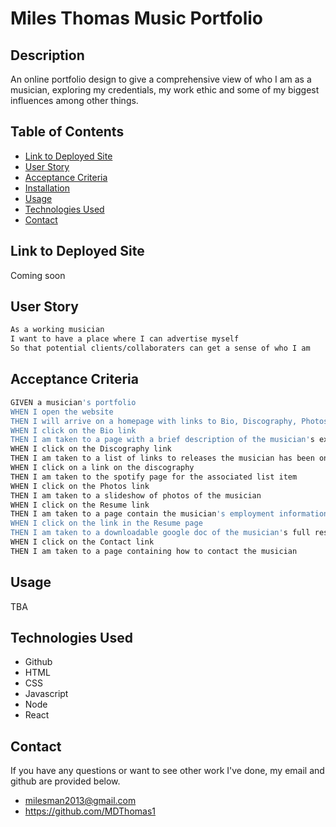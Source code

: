 # Miles Thomas Music Portfolio
## Description
An online portfolio design to give a comprehensive view of who I am as a musician, exploring my credentials, my work ethic and some of my biggest influences among other things.

## Table of Contents 
* [Link to Deployed Site](#Link-to-Deployed-Site)
* [User Story](#User-Story)
* [Acceptance Criteria](#Acceptance-Criteria)
* [Installation](#Installation)
* [Usage](#Usage)
* [Technologies Used](#Technologies-Used)
* [Contact](#Contact)

## Link to Deployed Site
Coming soon


## User Story
```bash
As a working musician
I want to have a place where I can advertise myself
So that potential clients/collaboraters can get a sense of who I am

```

## Acceptance Criteria
```bash 
GIVEN a musician's portfolio
WHEN I open the website
THEN I will arrive on a homepage with links to Bio, Discography, Photos, Resume and Contact pages
WHEN I click on the Bio link
THEN I am taken to a page with a brief description of the musician's experience
WHEN I click on the Discography link
THEN I am taken to a list of links to releases the musician has been on
WHEN I click on a link on the discography
THEN I am taken to the spotify page for the associated list item
WHEN I click on the Photos link
THEN I am taken to a slideshow of photos of the musician
WHEN I click on the Resume link 
THEN I am taken to a page contain the musician's employment information as well as a link to a google doc
WHEN I click on the link in the Resume page
THEN I am taken to a downloadable google doc of the musician's full resume
WHEN I click on the Contact link
THEN I am taken to a page containing how to contact the musician
```

## Usage
TBA

## Technologies Used
* Github
* HTML
* CSS
* Javascript
* Node
* React

## Contact
If you have any questions or want to see other work I've done, my email and github are provided below.

* milesman2013@gmail.com
* https://github.com/MDThomas1

